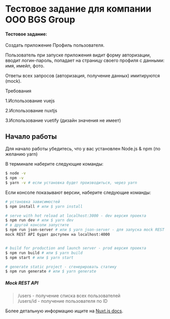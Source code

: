 # Тестовое задание для компании ООО BGS Group

#### Тестовое задание: 

Создать приложение Профиль пользователя.

Пользователь при запуске приложения видит форму авторизации, вводит логин-пароль, попадает на страницу своего профиля с данными: имя, имейл, фото.

Ответы всех запросов (авторизация, получение данных) имитируются (mock).

Требования

1.Использование vuejs

2.Использование nuxtjs

3.Использование vuetify (дизайн значения не имеет)

## Начало работы

Для начало работы убедитесь, что у вас установлен Node.js & npm (по желанию yarn)

В терминале наберите следующие команды:
```bash
$ node -v
$ npm -v 
$ yarn -v # если установка будет производиться, через yarn
```

Если консоле показывают версии, наберите следующие команды: 

``` bash
# установка зависимостей
$ npm install # или $ yarn install

# serve with hot reload at localhost:3000 - dev версия проекта 
$ npm run dev # или $ yarn dev
# в другой консоли запустите 
$ npm run json-server # или $ yarn json-server - для запуска mock REST API 
mock REST API будет доступен на localhost:4000


# build for production and launch server - prod версия проекта
$ npm run build # или $ yarn build
$ npm start # или $ yarn start

# generate static project - сгенерировать статику
$ npm run generate # или $ yarn generate 
```

##### Mock REST API
>/users - получение списка всех пользователей <br/>
>/users/id - получение пользователя по ID

Более детальную информацию ищите на [Nuxt.js docs](https://github.com/nuxt/nuxt.js).

